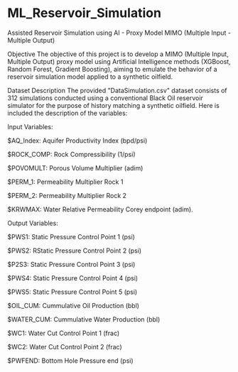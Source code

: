 # ML_Reservoir_Simulation
Assisted Reservoir Simulation using AI - Proxy Model MIMO (Multiple Input - Multiple Output)

Objective
The objective of this project is to develop a MIMO (Multiple Input, Multiple Output) proxy model using Artificial Intelligence methods (XGBoost, Random Forest, Gradient Boosting), aiming to emulate the behavior of a reservoir simulation model applied to a synthetic oilfield.

Dataset Description
The provided "DataSimulation.csv" dataset consists of 312 simulations conducted using a conventional Black Oil reservoir simulator for the purpose of history matching a synthetic oilfield. Here is included the description of the variables:

Input Variables:

$AQ_Index: Aquifer Productivity Index (bpd/psi)

$ROCK_COMP: Rock Compressibility (1/psi)

$POVOMULT: Porous Volume Multiplier (adim)

$PERM_1: Permeability Multiplier Rock 1

$PERM_2: Permeability Multiplier Rock 2

$KRWMAX: Water Relative Permeability Corey endpoint (adim).

Output Variables:

$PWS1: Static Pressure Control Point 1 (psi)

$PWS2: RStatic Pressure Control Point 2 (psi)

$P2S3: Static Pressure Control Point 3 (psi)

$PWS4: Static Pressure Control Point 4 (psi)

$PWS5: Static Pressure Control Point 5 (psi)

$OIL_CUM: Cummulative Oil Production (bbl)

$WATER_CUM: Cummulative Water Production (bbl)

$WC1: Water Cut Control Point 1 (frac)

$WC2: Water Cut Control Point 2 (frac)

$PWFEND: Bottom Hole Pressure end (psi)

